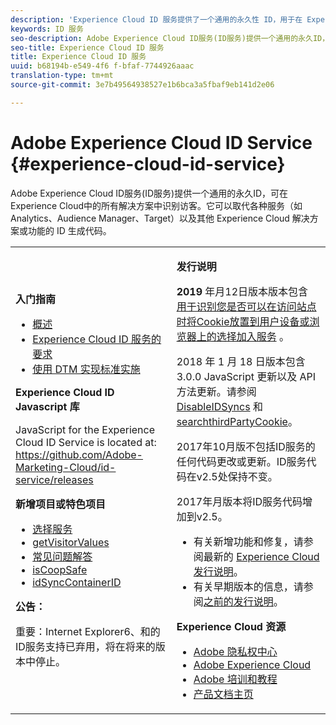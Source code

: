 ```yaml
---
description: 'Experience Cloud ID 服务提供了一个通用的永久性 ID，用于在 Experience Cloud 的所有解决方案中标识您的访客。 '
keywords: ID 服务
seo-description: Adobe Experience Cloud ID服务(ID服务)提供一个通用的永久ID，可在Experience Cloud中的所有解决方案中识别访客。它可以取代各种服务（如 Analytics、Audience Manager、Target）以及其他 Experience Cloud 解决方案或功能的 ID 生成代码。
seo-title: Experience Cloud ID 服务
title: Experience Cloud ID 服务
uuid: b68194b-e549-4f6 f-bfaf-7744926aaac
translation-type: tm+mt
source-git-commit: 3e7b49564938527e1b6bca3a5fbaf9eb141d2e06

---
```



# Adobe Experience Cloud ID Service {#experience-cloud-id-service}

Adobe Experience Cloud ID服务(ID服务)提供一个通用的永久ID，可在Experience Cloud中的所有解决方案中识别访客。它可以取代各种服务（如 Analytics、Audience Manager、Target）以及其他 Experience Cloud 解决方案或功能的 ID 生成代码。

<table id="table_5E612F746A704FE095B809A013EE977F" class="simpletable"> 
 <tbody> 
  <tr> 
   <td colname="col1"> <p> <b>入门指南</b> </p> <p> 
     <ul id="ul_D5EC6A54A03F4AB595B588116A7C1296"> 
      <li id="li_845F6DE25A1241439BCDCBC00459D7EB"> <a href="introduction/overview.md" format="dita" scope="local"> 概述 </a> </li> 
      <li id="li_47F399E1D4AF4F08BD647DF01A423BA7"> <a href="reference/requirements.md" format="dita" scope="local"> Experience Cloud ID 服务的要求 </a> </li> 
      <li id="li_CBEEE79B45644F28A52B58DDF23DAD4F"> <a href="implementation-guides/standard.md#concept-89cd0199a9634fc48644f2d61e3d2445" format="dita" scope="local"> 使用 DTM 实现标准实施 </a> </li> 
     </ul> </p> <p><b>Experience Cloud ID Javascript 库</b> </p> <p>JavaScript for the Experience Cloud ID Service is located at: <a href="https://github.com/Adobe-Marketing-Cloud/id-service/releases" format="https" scope="external"> https://github.com/Adobe-Marketing-Cloud/id-service/releases</a> </p> <p> <b>新增项目或特色项目</b> </p> <p> 
     <ul id="ul_B0A25B6827734D55BB1E20D12334AC21"> 
      <li id="li_A66924F4948F4A5ABA545A89A28A6F6A"><a href="implementation-guides/opt-in-service/optin-overview.md#concept-f9b5db0d27a245fbadd3e19162319360" format="dita" scope="local"> 选择服务</a> </li> 
      <li id="li_92D49CB788AD478EA74BCF5328CB9A14"> <a href="library/get-set/getvisitorvalues.md#reference-b8c9e17c170c4291829a792df46ce279" format="dita" scope="local"> getVisitorValues </a> </li> 
      <li id="li_9E512C6DD15C46C3ABD06ACD60D97E4A"> <a href="faq-intro/faq-intro.md" format="dita" scope="local"> 常见问题解答 </a> </li> 
      <li id="li_B28082F3D075413D89E5AFB718657E17"> <a href="library/function-vars/coopsafe.md#reference-7fbed36f38a048d1a5883c53d430ddf4" format="dita" scope="local"> isCoopSafe </a> </li> 
      <li id="li_7744A4898EA542B9BF009D2066810050"> <a href="library/function-vars/idsyncontainerid.md#reference-5cfbed2240fa4def90f535f017a36015" format="dita" scope="local"> idSyncContainerID </a> </li> 
     </ul> </p> 
    <draft-comment> 
     <p> <b>公告：</b> </p> 
     <p> <p>重要：Internet Explorer6、和的ID服务支持已弃用，将在将来的版本中停止。 </p> </p> 
    </draft-comment> </td> 
   <td colname="col2"> <p> <b>发行说明</b> </p> <p><b>2019</b> 年月12日版本版本包含 <a href="implementation-guides/opt-in-service/optin-overview.md#concept-f9b5db0d27a245fbadd3e19162319360" format="dita" scope="local"> 用于识别您是否可以在访问站点时将Cookie放置到用户设备或浏览器上的选择加入服务</a> 。 </p> <p>2018 年 1 月 18 日版本包含 3.0.0 JavaScript 更新以及 API 方法更新。请参阅<a href="library/function-vars/disableidsync.md#reference-589d6b489ac64eddb5a7ff758945e414" format="dita" scope="local"> DisableIDSyncs</a> 和 <a href="library/function-vars/disable-cookies.md#reference-2dd2d60d12f34f0b98bbb5606b3734cc" format="dita" scope="local"> searchthirdPartyCookie</a>。 </p> 
    <draft-comment> 
     <p>2017年10月版不包括ID服务的任何代码更改或更新。ID服务代码在v2.5处保持不变。 </p> 
    </draft-comment> 
    <draft-comment> 
     <p> 2017年月版本将ID服务代码增加到v2.5。 </p> 
    </draft-comment> <p> 
     <ul id="ul_4F06F170F214492780C7D25A069F799F"> 
      <li id="li_45A7CD556FE44F4DAB035C736A058F36"> 有关新增功能和修复，请参阅最新的 <a href="https://marketing.adobe.com/resources/help/en_US/whatsnew/" format="https" scope="external">Experience Cloud 发行说明</a>。 </li> 
      <li id="li_10CC4FBFEFC947CA9AD15F52D9715257">有关早期版本的信息，请参阅<a href="https://marketing-stage.adobe.com/resources/help/en_US/whatsnew/c_legacy_releases.html" format="html" scope="external">之前的发行说明</a>。 </li> 
     </ul> </p> <p> <b>Experience Cloud 资源</b> </p> <p> 
     <ul id="ul_E30EC96BDC624B5591F0470D430B7F41"> 
      <li id="li_F3A5CCFAE0F247CEB41A03CA8E03106B"> <a href="http://www.adobe.com/privacy.html" format="http" scope="external"> Adobe 隐私权中心</a> </li> 
      <li id="li_A54C1EB170EA4B8FA6A81B90AB0C39DD"> <a href="http://www.adobe.com/marketing-cloud.html" scope="external" format="http"> Adobe Experience Cloud</a> </li> 
      <li id="li_1938F7044F544481A6CC0F45CC22B80A"> <a href="http://helpx.adobe.com/learning.html?promoid=KAUDK" scope="external" format="http"> Adobe 培训和教程</a> </li> 
      <li id="li_C71459E0D1464C05B8B9387C43541F17"> <a href="https://marketing.adobe.com/resources/help/en_US/home/index.html" scope="external" format="https"> 产品文档主页</a> </li> 
     </ul> </p> </td> 
  </tr> 
 </tbody> 
</table>

